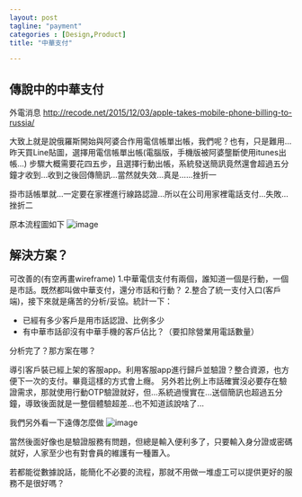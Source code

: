```yaml
---
layout: post
tagline: "payment"
categories : [Design,Product]
title: "中華支付"

---
```


## 傳說中的中華支付

外電消息
http://recode.net/2015/12/03/apple-takes-mobile-phone-billing-to-russia/

大致上就是說俄羅斯開始與阿婆合作用電信帳單出帳，我們呢？也有，只是難用…
昨天買Line貼圖，選擇用電信帳單出帳(電腦版，手機版被阿婆壟斷使用itunes出帳...)
步驟大概需要花四五步，且選擇行動出帳，系統發送簡訊竟然還會超過五分鐘才收到…收到之後回傳簡訊...當然就失效…真是…...挫折一

掛市話帳單就...一定要在家裡進行線路認證…所以在公司用家裡電話支付...失敗...挫折二

原本流程圖如下
![image](https://farm1.staticflickr.com/669/23488907336_42f03a1181_o.png)

## 解決方案？
可改善的(有空再畫wireframe)
1.中華電信支付有兩個，誰知道一個是行動，一個是市話。既然都叫做中華支付，還分市話和行動？
2.整合了統一支付入口(客戶端)，接下來就是痛苦的分析/妥協。統計一下：

- 已經有多少客戶是用市話認證、比例多少
- 有中華市話卻沒有中華手機的客戶佔比？（要扣除營業用電話數量）  

分析完了？那方案在哪？

導引客戶裝已經上架的客服app。利用客服app進行歸戶並驗證？整合資源，也方便下一次的支付。畢竟這樣的方式會上癮。
另外若比例上市話確實沒必要存在驗證需求，那就使用行動OTP驗證就好，但...系統過慢實在...送個簡訊也超過五分鐘，導致後面就是一整個體驗超差...也不知道該說啥了...


我們另外看一下遠傳怎麼做
![image](https://farm1.staticflickr.com/688/22888331753_3dacb9fa80_o.png)

當然後面好像也是驗證服務有問題，但總是輸入便利多了，只要輸入身分證或密碼就好，人家至少也有對會員的維護有一種置入。

若都能從數據說話，能簡化不必要的流程，那就不用做一堆虛工可以提供更好的服務不是很好嗎？

